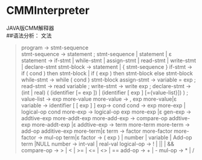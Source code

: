 # CMMInterpreter
JAVA版CMM解释器  
##语法分析：
文法
>program -> stmt-sequence  
>stmt-sequence -> statement ; stmt-sequence | statement | ε 
>statement -> if-stmt | while-stmt | assign-stmt | read-stmt | write-stmt | declare-stmt 
>stmt-block -> statement | { stmt-sequence } 
>if-stmt -> if ( cond ) then stmt-block | if ( exp ) then stmt-block else stmt-block 
>while-stmt -> while ( cond ) stmt-block 
>assign-stmt -> variable = exp ; 
>read-stmt -> read variable ; 
>write-stmt -> write exp ; 
>declare-stmt -> (int | real) ( (identifier [= exp ]) | (identifier [ exp ] [={value-list}]) ) ; 
>value-list -> exp more-value
>more-value -> , exp more-value|ε
>variable -> identifier [ [ exp ] ] 
>exp-> cond
>cond -> exp more-exp | logical-op cond
>more-exp -> logical-op exp more-exp |ε
>gen-exp -> addtive-exp more-addt-exp
>more-add-exp -> compare-op addtive-exp more-addt-exp |ε
>addtive-exp -> term more-term 
>more-term -> add-op additive-exp more-term|ε
>term -> factor more-factor
>more-factor -> mul-op term|ε
>factor -> ( exp ) | number | variable | Add-op term |NULL
>number -> int-val | real-val
>logical-op -> ! | || | &&
>compare-op -> > | < | >= | <= | <> | == 
>add-op -> + | - 
>mul-op -> * | /
